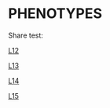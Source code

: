 # PHENOTYPES

Share test:

[L12](https://labs.graphistry.com/graph/graph.html?type=vgraph&viztoken=0cef865ebd75cadb4a63df315b5b920ddd659006&usertag=a1440ec6-pygraphistry-0.9.30&splashAfter=1477623023&info=true&dataset=Users%2FPyGraphistry%2CD7F7KBCO7N_ptlzf19pi29yj02j4i&play=0)

[L13](https://labs.graphistry.com/graph/graph.html?type=vgraph&viztoken=a4bda14402008f668a7c67491f2345a30c16efe5&usertag=a1440ec6-pygraphistry-0.9.30&splashAfter=1477623326&info=true&dataset=Users%2FPyGraphistry%2CNMLJ7RWCG5_jwwv2ssh9trqpsnhfr&play=0)

[L14](https://labs.graphistry.com/graph/graph.html?type=vgraph&viztoken=4499721805de18ff6d744489aa9227194a4a4041&usertag=a1440ec6-pygraphistry-0.9.30&splashAfter=1477646573&info=true&dataset=Users%2FPyGraphistry%2C998IZ1G8EU_g31v96vsisr78drt3xr&play=0)

[L15](https://labs.graphistry.com/graph/graph.html?type=vgraph&viztoken=0e4aa570e98dc53418338b014f784e51fd0ced5c&usertag=a1440ec6-pygraphistry-0.9.30&splashAfter=1477259795&info=true&dataset=Users%2FPyGraphistry%2CJ9TTCFWIW0_a9jot0za9ef4z8lzyqfr&play=0)
